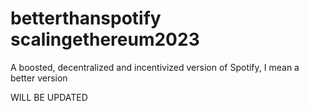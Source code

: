 # betterthanspotify scalingethereum2023

A boosted, decentralized and incentivized version of Spotify, I mean a better version

WILL BE UPDATED 
